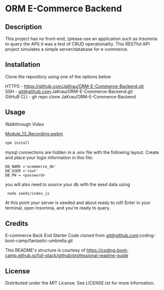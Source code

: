 # ORM E-Commerce Backend

## Description

This project has no front-end, (please use an application such as Insomnia to query the API) it was a test of CRUD operationality. This RESTful API project simulates a simple server/database for e-commerce.


## Installation

Clone the repository using one of the options below          
        
HTTPS - https://github.com/JaKrau/ORM-E-Commerce-Backend.git        
SSH - git@github.com:JaKrau/ORM-E-Commerce-Backend.git        
GitHuB CLI - gh repo clone JaKrau/ORM-E-Commerce-Backend       

## Usage

Walkthrough Video 

[Module_13_Recording.webm](https://github.com/JaKrau/ORM-E-Commerce-Backend/assets/108687237/eb7ee443-9a53-4fd1-9aae-e1989e68cb2c)

```bash
npm install
```
mysql connections are hidden in a .env file with the following layout. Create and place your login information in this file:

 ```
 DB_NAME ='ecommerce_db'
 DB_USER ='root'
 DB_PW = <password>
 ```
you will also need to source your db with the seed data using 

```bash
 node seeds/index.js
```

At this point your server is seeded and about ready to roll! Enter <node server.js> in your terminal, open Insomnia, and you're ready to query.


## Credits

E-commerce Back End Starter Code 
cloned from git@github.com:coding-boot-camp/fantastic-umbrella.git

This README's structure is courtesy of https://coding-boot-camp.github.io/full-stack/github/professional-readme-guide


## License

Distributed under the MIT License. See LICENSE.txt for more information.

